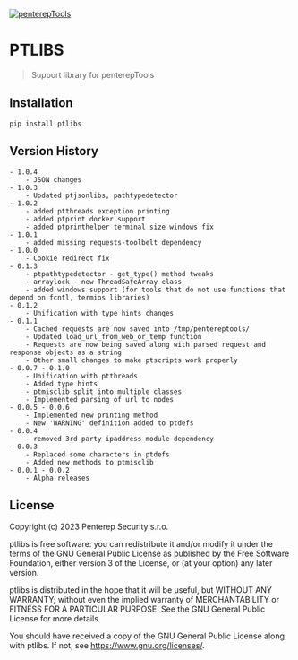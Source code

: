 [![penterepTools](https://www.penterep.com/external/penterepToolsLogo.png)](https://www.penterep.com/)


# PTLIBS
> Support library for penterepTools

## Installation
```
pip install ptlibs
```

## Version History
```
- 1.0.4
    - JSON changes
- 1.0.3
    - Updated ptjsonlibs, pathtypedetector
- 1.0.2
    - added ptthreads exception printing
    - added ptprint docker support
    - added ptprinthelper terminal size windows fix
- 1.0.1
    - added missing requests-toolbelt dependency
- 1.0.0
    - Cookie redirect fix
- 0.1.3
    - ptpathtypedetector - get_type() method tweaks
    - arraylock - new ThreadSafeArray class
    - added windows support (for tools that do not use functions that depend on fcntl, termios libraries)
- 0.1.2
    - Unification with type hints changes
- 0.1.1
    - Cached requests are now saved into /tmp/pentereptools/
    - Updated load_url_from_web_or_temp function
    - Requests are now being saved along with parsed request and response objects as a string
    - Other small changes to make ptscripts work properly
- 0.0.7 - 0.1.0
    - Unification with ptthreads
    - Added type hints
    - ptmisclib split into multiple classes
    - Implemented parsing of url to nodes
- 0.0.5 - 0.0.6
    - Implemented new printing method
    - New 'WARNING' definition added to ptdefs
- 0.0.4
    - removed 3rd party ipaddress module dependency
- 0.0.3
    - Replaced some characters in ptdefs
    - Added new methods to ptmisclib
- 0.0.1 - 0.0.2
    - Alpha releases
```

## License

Copyright (c) 2023 Penterep Security s.r.o.

ptlibs is free software: you can redistribute it and/or modify
it under the terms of the GNU General Public License as published by
the Free Software Foundation, either version 3 of the License, or
(at your option) any later version.

ptlibs is distributed in the hope that it will be useful,
but WITHOUT ANY WARRANTY; without even the implied warranty of
MERCHANTABILITY or FITNESS FOR A PARTICULAR PURPOSE.  See the
GNU General Public License for more details.

You should have received a copy of the GNU General Public License
along with ptlibs.  If not, see <https://www.gnu.org/licenses/>.
